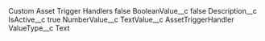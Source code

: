 <?xml version="1.0" encoding="UTF-8"?>
<CustomMetadata xmlns="http://soap.sforce.com/2006/04/metadata" xmlns:xsi="http://www.w3.org/2001/XMLSchema-instance" xmlns:xsd="http://www.w3.org/2001/XMLSchema">
    <label>Custom Asset Trigger Handlers</label>
    <protected>false</protected>
    <values>
        <field>BooleanValue__c</field>
        <value xsi:type="xsd:boolean">false</value>
    </values>
    <values>
        <field>Description__c</field>
        <value xsi:nil="true"/>
    </values>
    <values>
        <field>IsActive__c</field>
        <value xsi:type="xsd:boolean">true</value>
    </values>
    <values>
        <field>NumberValue__c</field>
        <value xsi:nil="true"/>
    </values>
    <values>
        <field>TextValue__c</field>
        <value xsi:type="xsd:string">AssetTriggerHandler</value>
    </values>
    <values>
        <field>ValueType__c</field>
        <value xsi:type="xsd:string">Text</value>
    </values>
</CustomMetadata>

